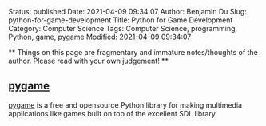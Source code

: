 Status: published
Date: 2021-04-09 09:34:07
Author: Benjamin Du
Slug: python-for-game-development
Title: Python for Game Development
Category: Computer Science
Tags: Computer Science, programming, Python, game, pygame
Modified: 2021-04-09 09:34:07

**
Things on this page are fragmentary and immature notes/thoughts of the author.
Please read with your own judgement!
**


## [pygame](https://github.com/pygame/pygame/)
[pygame](https://github.com/pygame/pygame/)
is a free and opensource Python library 
for making multimedia applications like games 
built on top of the excellent SDL library.

